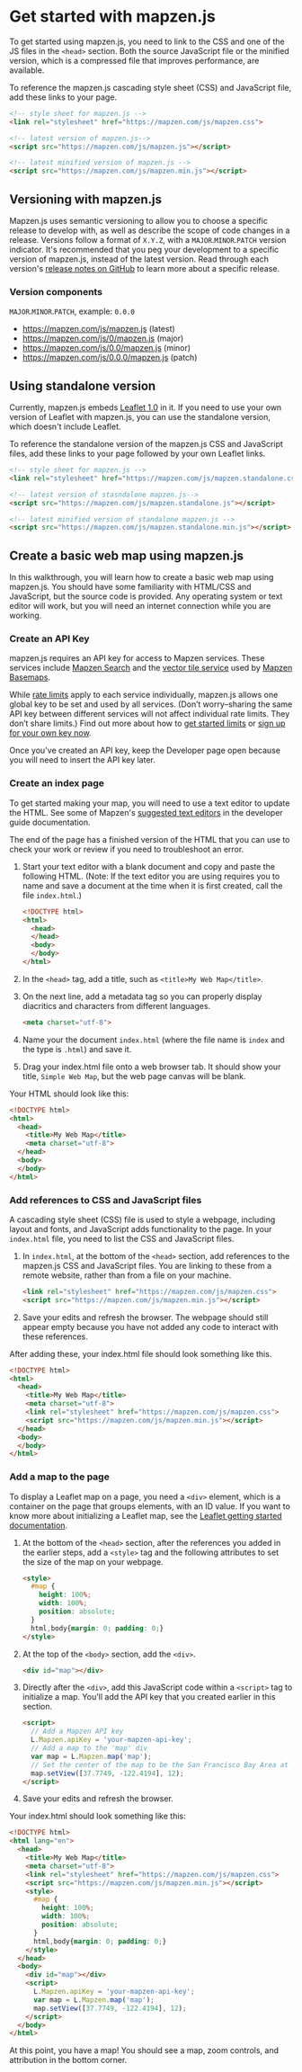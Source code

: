 # Get started with mapzen.js

To get started using mapzen.js, you need to link to the CSS and one of the JS files in the `<head>` section. Both the source JavaScript file or the minified version, which is a compressed file that improves performance, are available.

To reference the mapzen.js cascading style sheet (CSS) and JavaScript file, add these links to your page.

```html
<!-- style sheet for mapzen.js -->
<link rel="stylesheet" href="https://mapzen.com/js/mapzen.css">

<!-- latest version of mapzen.js-->
<script src="https://mapzen.com/js/mapzen.js"></script>

<!-- latest minified version of mapzen.js -->
<script src="https://mapzen.com/js/mapzen.min.js"></script>
```

## Versioning with mapzen.js

Mapzen.js uses semantic versioning to allow you to choose a specific release to develop with, as well as describe the scope of code changes in a release. Versions follow a format of `X.Y.Z`, with a `MAJOR`.`MINOR`.`PATCH` version indicator. It's recommended that you peg your development to a specific version of mapzen.js, instead of the latest version. Read through each version's [release notes on GitHub](https://github.com/mapzen/mapzen.js/releases) to learn more about a specific release.

### Version components

`MAJOR`.`MINOR`.`PATCH`, example: `0.0.0`

- https://mapzen.com/js/mapzen.js (latest)
- https://mapzen.com/js/0/mapzen.js (major)
- https://mapzen.com/js/0.0/mapzen.js (minor)
- https://mapzen.com/js/0.0.0/mapzen.js (patch)

## Using standalone version

Currently, mapzen.js embeds [Leaflet 1.0](http://leafletjs.com/reference-1.0.0.html) in it. If you need to use your own version of Leaflet with mapzen.js, you can use the standalone version, which doesn't include Leaflet.

To reference the standalone version of the mapzen.js CSS and JavaScript files, add these links to your page followed by your own Leaflet links.

```html
<!-- style sheet for mapzen.js -->
<link rel="stylesheet" href="https://mapzen.com/js/mapzen.standalone.css">

<!-- latest version of stasndalone mapzen.js-->
<script src="https://mapzen.com/js/mapzen.standalone.js"></script>

<!-- latest minified version of standalone mapzen.js -->
<script src="https://mapzen.com/js/mapzen.standalone.min.js"></script>
```

## Create a basic web map using mapzen.js

In this walkthrough, you will learn how to create a basic web map using mapzen.js. You should have some familiarity with HTML/CSS and JavaScript, but the source code is provided. Any operating system or text editor will work, but you will need an internet connection while you are working.

### Create an API Key

mapzen.js requires an API key for access to Mapzen services. These services include [Mapzen Search](https://mapzen.com/documentation/search/) and the [vector tile service](https://mapzen.com/documentation/vector-tiles/) used by [Mapzen Basemaps](https://mapzen.com/documentation/cartography/styles/).

While [rate limits](https://mapzen.com/documentation/overview/rate-limits) apply to each service individually, mapzen.js allows one global key to be set and used by all services. (Don’t worry–sharing the same API key between different services will not affect individual rate limits. They don’t share limits.) Find out more about how to [get started limits](https://mapzen.com/documentation/overview/) or [sign up for your own key now](https://mapzen.com/developers/).

Once you've created an API key, keep the Developer page open because you will need to insert the API key later.

### Create an index page

To get started making your map, you will need to use a text editor to update the HTML. See some of Mapzen's [suggested text editors](https://mapzen.com/documentation/guides/install-text-editor/) in the developer guide documentation.

The end of the page has a finished version of the HTML that you can use to check your work or review if you need to troubleshoot an error.

1. Start your text editor with a blank document and copy and paste the following HTML. (Note: If the text editor you are using requires you to name and save a document at the time when it is first created, call the file `index.html`.)

    ```html
    <!DOCTYPE html>
    <html>
      <head>
      </head>
      <body>
      </body>
    </html>
    ```

2. In the `<head>` tag, add a title, such as `<title>My Web Map</title>`.
3. On the next line, add a metadata tag so you can properly display diacritics and characters from different languages.

    ```html
    <meta charset="utf-8">
    ```

4. Name your the document `index.html` (where the file name is `index` and the type is `.html`) and save it.
5. Drag your index.html file onto a web browser tab. It should show your title, `Simple Web Map`, but the web page canvas will be blank.

Your HTML should look like this:

```html
<!DOCTYPE html>
<html>
  <head>
    <title>My Web Map</title>
    <meta charset="utf-8">
  </head>
  <body>
  </body>
</html>
```

### Add references to CSS and JavaScript files

A cascading style sheet (CSS) file is used to style a webpage, including layout and fonts, and JavaScript adds functionality to the page. In your `index.html` file, you need to list the CSS and JavaScript files.

1. In `index.html`, at the bottom of the `<head>` section, add references to the mapzen.js CSS and JavaScript files. You are linking to these from a remote website, rather than from a file on your machine.

    ```html
    <link rel="stylesheet" href="https://mapzen.com/js/mapzen.css">
    <script src="https://mapzen.com/js/mapzen.min.js"></script>
    ```

2. Save your edits and refresh the browser. The webpage should still appear empty because you have not added any code to interact with these references.

After adding these, your index.html file should look something like this.

```html
<!DOCTYPE html>
<html>
  <head>
    <title>My Web Map</title>
    <meta charset="utf-8">
    <link rel="stylesheet" href="https://mapzen.com/js/mapzen.css">
    <script src="https://mapzen.com/js/mapzen.min.js"></script>
  </head>
  <body>
  </body>
</html>
```

### Add a map to the page

To display a Leaflet map on a page, you need a `<div>` element, which is a container on the page that groups elements, with an ID value. If you want to know more about initializing a Leaflet map, see the [Leaflet getting started documentation](http://leafletjs.com/examples/quick-start.html).

1. At the bottom of the `<head>` section, after the references you added in the earlier steps, add a `<style>` tag and the following attributes to set the size of the map on your webpage.

    ```html
    <style>
      #map {
        height: 100%;
        width: 100%;
        position: absolute;
      }
      html,body{margin: 0; padding: 0;}
    </style>
    ```

2. At the top of the `<body>` section, add the `<div>`.

    ```html
    <div id="map"></div>
    ```

3. Directly after the `<div>`, add this JavaScript code within a `<script>` tag to initialize a map. You'll add the API key that you created earlier in this section.

    ```html
    <script>
      // Add a Mapzen API key
      L.Mapzen.apiKey = 'your-mapzen-api-key';
      // Add a map to the 'map' div
      var map = L.Mapzen.map('map');
      // Set the center of the map to be the San Francisco Bay Area at zoom level 12
      map.setView([37.7749, -122.4194], 12);
    </script>
    ```

4. Save your edits and refresh the browser.

Your index.html should look something like this:

```html
<!DOCTYPE html>
<html lang="en">
  <head>
    <title>My Web Map</title>
    <meta charset="utf-8">
    <link rel="stylesheet" href="https://mapzen.com/js/mapzen.css">
    <script src="https://mapzen.com/js/mapzen.min.js"></script>
    <style>
      #map {
        height: 100%;
        width: 100%;
        position: absolute;
      }
      html,body{margin: 0; padding: 0;}
    </style>
  </head>
  <body>
    <div id="map"></div>
    <script>
      L.Mapzen.apiKey = 'your-mapzen-api-key';
      var map = L.Mapzen.map('map');
      map.setView([37.7749, -122.4194], 12);
    </script>
  </body>
</html>
```

At this point, you have a map! You should see a map, zoom controls, and attribution in the bottom corner.
